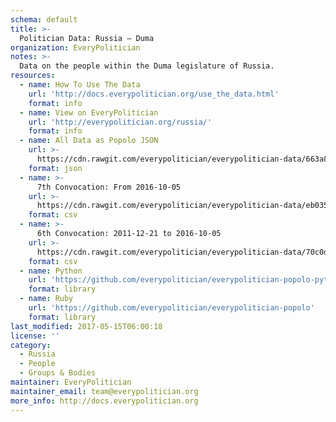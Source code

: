 ```yaml
---
schema: default
title: >-
  Politician Data: Russia — Duma
organization: EveryPolitician
notes: >-
  Data on the people within the Duma legislature of Russia.
resources:
  - name: How To Use The Data
    url: 'http://docs.everypolitician.org/use_the_data.html'
    format: info
  - name: View on EveryPolitician
    url: 'http://everypolitician.org/russia/'
    format: info
  - name: All Data as Popolo JSON
    url: >-
      https://cdn.rawgit.com/everypolitician/everypolitician-data/663a89f3cb6fac6f6074811da9c28a6058d97bc3/data/Russia/Duma/ep-popolo-v1.0.json
    format: json
  - name: >-
      7th Convocation: From 2016-10-05
    url: >-
      https://cdn.rawgit.com/everypolitician/everypolitician-data/eb0358fb6dcdca5596dedb89af11c6c45fc35dce/data/Russia/Duma/term-7.csv
    format: csv
  - name: >-
      6th Convocation: 2011-12-21 to 2016-10-05
    url: >-
      https://cdn.rawgit.com/everypolitician/everypolitician-data/70c0d170909ece696bb2f3bce9f2d98a1f368e7e/data/Russia/Duma/term-6.csv
    format: csv
  - name: Python
    url: 'https://github.com/everypolitician/everypolitician-popolo-python'
    format: library
  - name: Ruby
    url: 'https://github.com/everypolitician/everypolitician-popolo'
    format: library
last_modified: 2017-05-15T06:00:18
license: ''
category:
  - Russia
  - People
  - Groups & Bodies
maintainer: EveryPolitician
maintainer_email: team@everypolitician.org
more_info: http://docs.everypolitician.org
---
```

